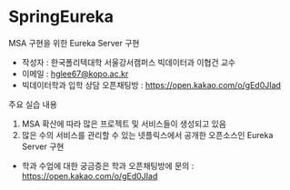 # SpringEureka
MSA 구현을 위한 Eureka Server 구현

* 작성자 : 한국폴리텍대학 서울강서캠퍼스 빅데이터과 이협건 교수
* 이메일 : hglee67@kopo.ac.kr
* 빅데이터학과 입학 상담 오픈채팅방 : https://open.kakao.com/o/gEd0JIad

주요 실습 내용
1. MSA 확산에 따라 많은 프로젝트 및 서비스들이 생성되고 있음
2. 많은 수의 서비스를 관리할 수 있는 넷플릭스에서 공개한 오픈소스인 Eureka Server 구현

* 학과 수업에 대한 궁금증은 학과 오픈채팅방에 문의 : https://open.kakao.com/o/gEd0JIad
